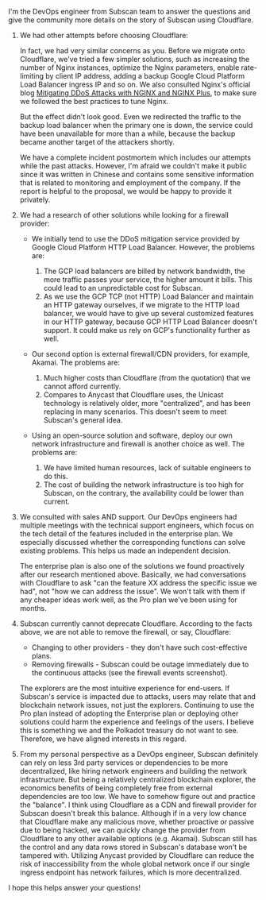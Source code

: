 I'm the DevOps engineer from Subscan team to answer the questions and give the community more details on the story of Subscan using Cloudflare.

1. We had other attempts before choosing Cloudflare:

    In fact, we had very similar concerns as you. Before we migrate onto Cloudflare, we've tried a few simpler solutions, such as increasing the number of Nginx instances, optimize the Nginx parameters, enable rate-limiting by client IP address, adding a backup Google Cloud Platform Load Balancer ingress IP and so on. We also consulted Nginx's official blog [Mitigating DDoS Attacks with NGINX and NGINX Plus](https://www.nginx.com/blog/mitigating-ddos-attacks-with-nginx-and-nginx-plus/), to make sure we followed the best practices to tune Nginx.

    But the effect didn't look good. Even we redirected the traffic to the backup load balancer when the primary one is down, the service could have been unavailable for more than a while, because the backup became another target of the attackers shortly.

    We have a complete incident postmortem which includes our attempts while the past attacks. However, I'm afraid we couldn't make it public since it was written in Chinese and contains some sensitive information that is related to monitoring and employment of the company. If the report is helpful to the proposal, we would be happy to provide it privately.

2. We had a research of other solutions while looking for a firewall provider:

    - We initially tend to use the DDoS mitigation service provided by Google Cloud Platform HTTP Load Balancer. However, the problems are:
        1. The GCP load balancers are billed by network bandwidth, the more traffic passes your service, the higher amount it bills. This could lead to an unpredictable cost for Subscan.
        2. As we use the GCP TCP (not HTTP) Load Balancer and maintain an HTTP gateway ourselves, if we migrate to the HTTP load balancer, we would have to give up several customized features in our HTTP gateway, because GCP HTTP Load Balancer doesn't support. It could make us rely on GCP's functionality further as well.

    - Our second option is external firewall/CDN providers, for example, Akamai. The problems are:
        1. Much higher costs than Cloudflare (from the quotation) that we cannot afford currently.
        2. Compares to Anycast that Cloudflare uses, the Unicast technology is relatively older, more "centralized", and has been replacing in many scenarios. This doesn't seem to meet Subscan's general idea.

    - Using an open-source solution and software, deploy our own network infrastructure and firewall is another choice as well. The problems are:
        1. We have limited human resources, lack of suitable engineers to do this.
        2. The cost of building the network infrastructure is too high for Subscan, on the contrary, the availability could be lower than current.

3. We consulted with sales AND support. Our DevOps engineers had multiple meetings with the technical support engineers, which focus on the tech detail of the features included in the enterprise plan. We especially discussed whether the corresponding functions can solve existing problems. This helps us made an independent decision.

    The enterprise plan is also one of the solutions we found proactively after our research mentioned above. Basically, we had conversations with Cloudflare to ask "can the feature XX address the specific issue we had", not "how we can address the issue". We won't talk with them if any cheaper ideas work well, as the Pro plan we've been using for months.

4. Subscan currently cannot deprecate Cloudflare. According to the facts above, we are not able to remove the firewall, or say, Cloudflare:

    - Changing to other providers - they don't have such cost-effective plans.
    - Removing firewalls - Subscan could be outage immediately due to the continuous attacks (see the firewall events screenshot).

    The explorers are the most intuitive experience for end-users. If Subscan's service is impacted due to attacks, users may relate that and blockchain network issues, not just the explorers. Continuing to use the Pro plan instead of adopting the Enterprise plan or deploying other solutions could harm the experience and feelings of the users. I believe this is something we and the Polkadot treasury do not want to see. Therefore, we have aligned interests in this regard.

5. From my personal perspective as a DevOps engineer, Subscan definitely can rely on less 3rd party services or dependencies to be more decentralized, like hiring network engineers and building the network infrastructure. But being a relatively centralized blockchain explorer, the economics benefits of being completely free from external dependencies are too low. We have to somehow figure out and practice the "balance". I think using Cloudflare as a CDN and firewall provider for Subscan doesn't break this balance. Although if in a very low chance that Cloudflare make any malicious move, whether proactive or passive due to being hacked, we can quickly change the provider from Cloudflare to any other available options (e.g. Akamai). Subscan still has the control and any data rows stored in Subscan's database won't be tampered with. Utilizing Anycast provided by Cloudflare can reduce the risk of inaccessibility from the whole global network once if our single ingress endpoint has network failures, which is more decentralized.

I hope this helps answer your questions!

